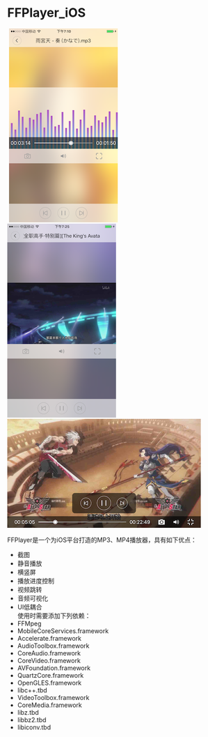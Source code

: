 # FFPlayer_iOS
![]()
![](https://github.com/MuZeQiu/FFPlayer_iOS/blob/master/IMG_0715.PNG)
![](https://github.com/MuZeQiu/FFPlayer_iOS/blob/master/IMG_0720.PNG)
![](https://github.com/MuZeQiu/FFPlayer_iOS/blob/master/IMG_0721.PNG)
![]()

FFPlayer是一个为iOS平台打造的MP3、MP4播放器，具有如下优点：
* 截图
* 静音播放
* 横竖屏
* 播放进度控制
* 视频跳转
* 音频可视化
* UI低耦合
<br>使用时需要添加下列依赖：
* FFMpeg
* MobileCoreServices.framework
* Accelerate.framework
* AudioToolbox.framework
* CoreAudio.framework
* CoreVideo.framework
* AVFoundation.framework
* QuartzCore.framework
* OpenGLES.framework
* libc++.tbd
* VideoToolbox.framework
* CoreMedia.framework
* libz.tbd
* libbz2.tbd
* libiconv.tbd
